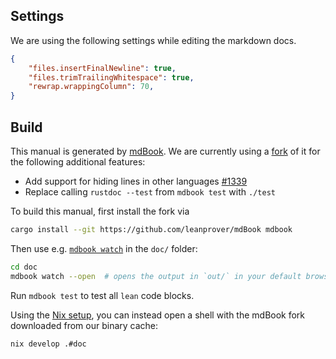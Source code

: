 ## Settings

We are using the following settings while editing the markdown docs.

```json
{
    "files.insertFinalNewline": true,
    "files.trimTrailingWhitespace": true,
    "rewrap.wrappingColumn": 70,
}
```

## Build

This manual is generated by [mdBook](https://github.com/rust-lang/mdBook). We are currently using a
[fork](https://github.com/leanprover/mdBook) of it for the following additional features:

* Add support for hiding lines in other languages [#1339](https://github.com/rust-lang/mdBook/pull/1339)
* Replace calling `rustdoc --test` from `mdbook test` with `./test`

To build this manual, first install the fork via
```bash
cargo install --git https://github.com/leanprover/mdBook mdbook
```
Then use e.g. [`mdbook watch`](https://rust-lang.github.io/mdBook/cli/watch.html) in the `doc/` folder:
```bash
cd doc
mdbook watch --open  # opens the output in `out/` in your default browser
```

Run `mdbook test` to test all `lean` code blocks.

Using the [Nix setup](make/nix.md), you can instead open a shell with the mdBook fork downloaded from our binary cache:
```bash
nix develop .#doc
```
